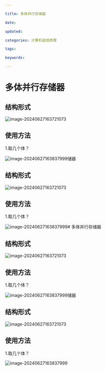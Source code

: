 ```yaml
---

title: 多体并行存储器

date: 

updated: 

categories: 计算机组成原理

tags: 

keywords: 

---
```

# 多体并行存储器

## 结构形式

![image-20240627163721073](../TyporaImage/计算机组成原理图片/image-20240627163721073.png)

## 使用方法

1.取几个体？

![image-20240627163837999](../TyporaImage/计算机组成原理图片/image-20240627163837999.png)储器

## 结构形式

![image-20240627163721073](../TyporaImage/计算机组成原理图片/image-20240627163721073.png)

## 使用方法

1.取几个体？

![image-20240627163837999](../TyporaImage/计算机组成原理图片/image-20240627163837999.png)# 多体并行存储器

## 结构形式

![image-20240627163721073](../TyporaImage/计算机组成原理图片/image-20240627163721073.png)

## 使用方法

1.取几个体？

![image-20240627163837999](../TyporaImage/计算机组成原理图片/image-20240627163837999.png)储器

## 结构形式

![image-20240627163721073](../TyporaImage/计算机组成原理图片/image-20240627163721073.png)

## 使用方法

1.取几个体？

![image-20240627163837999](../TyporaImage/计算机组成原理图片/image-20240627163837999.png)